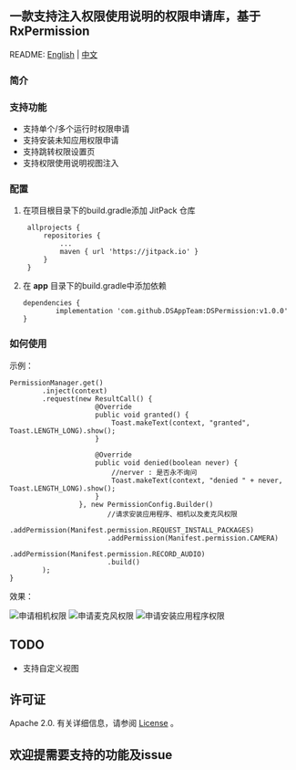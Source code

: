## 一款支持注入权限使用说明的权限申请库，基于RxPermission

README: [English](https://github.com/DSAppTeam/DSPermission/blob/master/README.md) | [中文](https://github.com/DSAppTeam/DSPermission/blob/master/README-ZH.md)

### 简介

### 支持功能
* 支持单个/多个运行时权限申请
* 支持安装未知应用权限申请
* 支持跳转权限设置页
* 支持权限使用说明视图注入

### 配置
1. 在项目根目录下的build.gradle添加 JitPack 仓库

   ```
    allprojects {
        repositories {
            ...
            maven { url 'https://jitpack.io' }
        }
    }
   ```
2. 在 **app** 目录下的build.gradle中添加依赖
    ```
    dependencies {
	        implementation 'com.github.DSAppTeam:DSPermission:v1.0.0'
	}
    ```


### 如何使用
示例：
```
PermissionManager.get()
        .inject(context)
        .request(new ResultCall() {
                     @Override
                     public void granted() {
                         Toast.makeText(context, "granted", Toast.LENGTH_LONG).show();
                     }

                     @Override
                     public void denied(boolean never) {
                     	 //nerver : 是否永不询问
                         Toast.makeText(context, "denied " + never, Toast.LENGTH_LONG).show();
                     }
                 }, new PermissionConfig.Builder()
                        //请求安装应用程序、相机以及麦克风权限
                        .addPermission(Manifest.permission.REQUEST_INSTALL_PACKAGES)
                        .addPermission(Manifest.permission.CAMERA)
                        .addPermission(Manifest.permission.RECORD_AUDIO)
                        .build()
        );
}
```

效果：

<img src="https://img-blog.csdnimg.cn/6697bf45808a4e7897822234f3200718.png" alt="申请相机权限" align=center />

<img src="https://img-blog.csdnimg.cn/43fab92a1ba04cffa496d04cfa5bb3ee.png" alt="申请麦克风权限" align=center />

<img src="https://img-blog.csdnimg.cn/b39acca1d7304e449b3e1466f969f940.png" alt="申请安装应用程序权限" align=center />

## TODO
* 支持自定义视图

## 许可证
Apache 2.0. 有关详细信息，请参阅 [License](https://github.com/DSAppTeam/DSPermission/blob/master/LICENSE) 。

## 欢迎提需要支持的功能及issue
